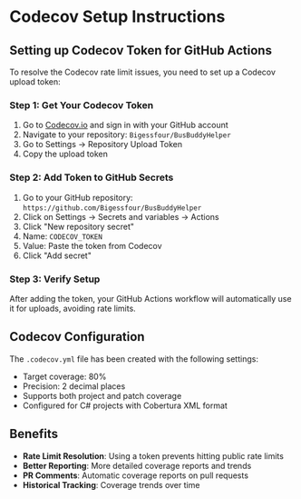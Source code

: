 # Codecov Setup Instructions

## Setting up Codecov Token for GitHub Actions

To resolve the Codecov rate limit issues, you need to set up a Codecov upload token:

### Step 1: Get Your Codecov Token
1. Go to [Codecov.io](https://codecov.io/) and sign in with your GitHub account
2. Navigate to your repository: `Bigessfour/BusBuddyHelper`
3. Go to Settings → Repository Upload Token
4. Copy the upload token

### Step 2: Add Token to GitHub Secrets
1. Go to your GitHub repository: `https://github.com/Bigessfour/BusBuddyHelper`
2. Click on Settings → Secrets and variables → Actions
3. Click "New repository secret"
4. Name: `CODECOV_TOKEN`
5. Value: Paste the token from Codecov
6. Click "Add secret"

### Step 3: Verify Setup
After adding the token, your GitHub Actions workflow will automatically use it for uploads, avoiding rate limits.

## Codecov Configuration

The `.codecov.yml` file has been created with the following settings:
- Target coverage: 80%
- Precision: 2 decimal places
- Supports both project and patch coverage
- Configured for C# projects with Cobertura XML format

## Benefits
- **Rate Limit Resolution**: Using a token prevents hitting public rate limits
- **Better Reporting**: More detailed coverage reports and trends
- **PR Comments**: Automatic coverage reports on pull requests
- **Historical Tracking**: Coverage trends over time
